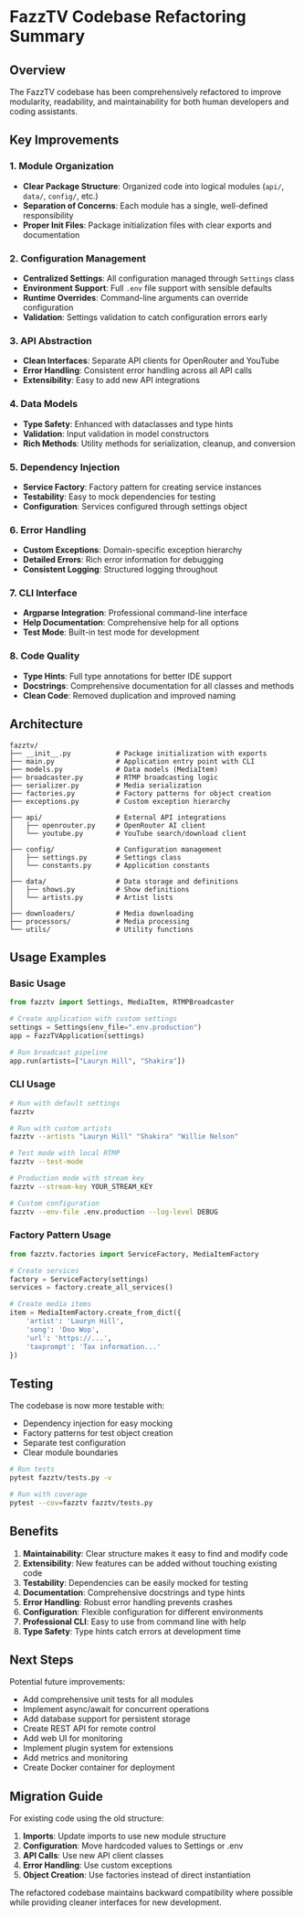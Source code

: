 # FazzTV Codebase Refactoring Summary

## Overview
The FazzTV codebase has been comprehensively refactored to improve modularity, readability, and maintainability for both human developers and coding assistants.

## Key Improvements

### 1. **Module Organization**
- **Clear Package Structure**: Organized code into logical modules (`api/`, `data/`, `config/`, etc.)
- **Separation of Concerns**: Each module has a single, well-defined responsibility
- **Proper Init Files**: Package initialization files with clear exports and documentation

### 2. **Configuration Management**
- **Centralized Settings**: All configuration managed through `Settings` class
- **Environment Support**: Full `.env` file support with sensible defaults
- **Runtime Overrides**: Command-line arguments can override configuration
- **Validation**: Settings validation to catch configuration errors early

### 3. **API Abstraction**
- **Clean Interfaces**: Separate API clients for OpenRouter and YouTube
- **Error Handling**: Consistent error handling across all API calls
- **Extensibility**: Easy to add new API integrations

### 4. **Data Models**
- **Type Safety**: Enhanced with dataclasses and type hints
- **Validation**: Input validation in model constructors
- **Rich Methods**: Utility methods for serialization, cleanup, and conversion

### 5. **Dependency Injection**
- **Service Factory**: Factory pattern for creating service instances
- **Testability**: Easy to mock dependencies for testing
- **Configuration**: Services configured through settings object

### 6. **Error Handling**
- **Custom Exceptions**: Domain-specific exception hierarchy
- **Detailed Errors**: Rich error information for debugging
- **Consistent Logging**: Structured logging throughout

### 7. **CLI Interface**
- **Argparse Integration**: Professional command-line interface
- **Help Documentation**: Comprehensive help for all options
- **Test Mode**: Built-in test mode for development

### 8. **Code Quality**
- **Type Hints**: Full type annotations for better IDE support
- **Docstrings**: Comprehensive documentation for all classes and methods
- **Clean Code**: Removed duplication and improved naming

## Architecture

```
fazztv/
├── __init__.py           # Package initialization with exports
├── main.py               # Application entry point with CLI
├── models.py             # Data models (MediaItem)
├── broadcaster.py        # RTMP broadcasting logic
├── serializer.py         # Media serialization
├── factories.py          # Factory patterns for object creation
├── exceptions.py         # Custom exception hierarchy
│
├── api/                  # External API integrations
│   ├── openrouter.py     # OpenRouter AI client
│   └── youtube.py        # YouTube search/download client
│
├── config/               # Configuration management
│   ├── settings.py       # Settings class
│   └── constants.py      # Application constants
│
├── data/                 # Data storage and definitions
│   ├── shows.py          # Show definitions
│   └── artists.py        # Artist lists
│
├── downloaders/          # Media downloading
├── processors/           # Media processing
└── utils/                # Utility functions
```

## Usage Examples

### Basic Usage
```python
from fazztv import Settings, MediaItem, RTMPBroadcaster

# Create application with custom settings
settings = Settings(env_file=".env.production")
app = FazzTVApplication(settings)

# Run broadcast pipeline
app.run(artists=["Lauryn Hill", "Shakira"])
```

### CLI Usage
```bash
# Run with default settings
fazztv

# Run with custom artists
fazztv --artists "Lauryn Hill" "Shakira" "Willie Nelson"

# Test mode with local RTMP
fazztv --test-mode

# Production mode with stream key
fazztv --stream-key YOUR_STREAM_KEY

# Custom configuration
fazztv --env-file .env.production --log-level DEBUG
```

### Factory Pattern Usage
```python
from fazztv.factories import ServiceFactory, MediaItemFactory

# Create services
factory = ServiceFactory(settings)
services = factory.create_all_services()

# Create media items
item = MediaItemFactory.create_from_dict({
    'artist': 'Lauryn Hill',
    'song': 'Doo Wop',
    'url': 'https://...',
    'taxprompt': 'Tax information...'
})
```

## Testing

The codebase is now more testable with:
- Dependency injection for easy mocking
- Factory patterns for test object creation
- Separate test configuration
- Clear module boundaries

```bash
# Run tests
pytest fazztv/tests.py -v

# Run with coverage
pytest --cov=fazztv fazztv/tests.py
```

## Benefits

1. **Maintainability**: Clear structure makes it easy to find and modify code
2. **Extensibility**: New features can be added without touching existing code
3. **Testability**: Dependencies can be easily mocked for testing
4. **Documentation**: Comprehensive docstrings and type hints
5. **Error Handling**: Robust error handling prevents crashes
6. **Configuration**: Flexible configuration for different environments
7. **Professional CLI**: Easy to use from command line with help
8. **Type Safety**: Type hints catch errors at development time

## Next Steps

Potential future improvements:
- Add comprehensive unit tests for all modules
- Implement async/await for concurrent operations
- Add database support for persistent storage
- Create REST API for remote control
- Add web UI for monitoring
- Implement plugin system for extensions
- Add metrics and monitoring
- Create Docker container for deployment

## Migration Guide

For existing code using the old structure:

1. **Imports**: Update imports to use new module structure
2. **Configuration**: Move hardcoded values to Settings or .env
3. **API Calls**: Use new API client classes
4. **Error Handling**: Use custom exceptions
5. **Object Creation**: Use factories instead of direct instantiation

The refactored codebase maintains backward compatibility where possible while providing cleaner interfaces for new development.